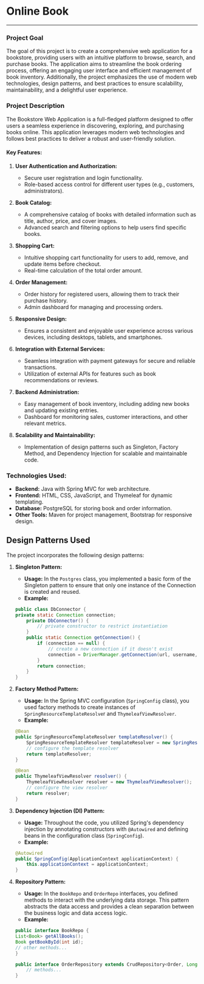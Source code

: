 # Online Book 
---
### Project Goal

The goal of this project is to create a comprehensive web application for a bookstore, providing users with an intuitive platform to browse, search, and purchase books. The application aims to streamline the book ordering process, offering an engaging user interface and efficient management of book inventory. Additionally, the project emphasizes the use of modern web technologies, design patterns, and best practices to ensure scalability, maintainability, and a delightful user experience.

### Project Description

The Bookstore Web Application is a full-fledged platform designed to offer users a seamless experience in discovering, exploring, and purchasing books online. This application leverages modern web technologies and follows best practices to deliver a robust and user-friendly solution.

#### Key Features:

1. **User Authentication and Authorization:**
    * Secure user registration and login functionality.
    * Role-based access control for different user types (e.g., customers, administrators).

2. **Book Catalog:**
    * A comprehensive catalog of books with detailed information such as title, author, price, and cover images.
    * Advanced search and filtering options to help users find specific books.

3. **Shopping Cart:**
    * Intuitive shopping cart functionality for users to add, remove, and update items before checkout.
    * Real-time calculation of the total order amount.

4. **Order Management:**
    * Order history for registered users, allowing them to track their purchase history.
    * Admin dashboard for managing and processing orders.

5. **Responsive Design:**
    * Ensures a consistent and enjoyable user experience across various devices, including desktops, tablets, and smartphones.

6. **Integration with External Services:**
    * Seamless integration with payment gateways for secure and reliable transactions.
    * Utilization of external APIs for features such as book recommendations or reviews.

7. **Backend Administration:**
    * Easy management of book inventory, including adding new books and updating existing entries.
    * Dashboard for monitoring sales, customer interactions, and other relevant metrics.

8. **Scalability and Maintainability:**
    * Implementation of design patterns such as Singleton, Factory Method, and Dependency Injection for scalable and maintainable code.

### Technologies Used: 
* **Backend:** Java with Spring MVC for web architecture.
* **Frontend:** HTML, CSS, JavaScript, and Thymeleaf for dynamic templating.
* **Database:** PostgreSQL for storing book and order information.
* **Other Tools:** Maven for project management, Bootstrap for responsive design.    

## Design Patterns Used

The project incorporates the following design patterns:

1. **Singleton Pattern:**
    - **Usage:** In the `Postgres` class, you implemented a basic form of the Singleton pattern to ensure that only one instance of the Connection is created and reused.
    - **Example:**
    ```java
    public class DbConnector {
    private static Connection connection;
        private DbConnector() {
            // private constructor to restrict instantiation
        }
        public static Connection getConnection() {
            if (connection == null) {
                // create a new connection if it doesn't exist
                connection = DriverManager.getConnection(url, username, password);
            }
            return connection;
        }
    }
    ```

2. **Factory Method Pattern:**
    - **Usage:**  In the Spring MVC configuration (`SpringConfig` class), you used factory methods to create instances of `SpringResourceTemplateResolve`r and `ThymeleafViewResolver`.
    - **Example:**
    ```java
    @Bean
    public SpringResourceTemplateResolver templateResolver() {
        SpringResourceTemplateResolver templateResolver = new SpringResourceTemplateResolver();
        // configure the template resolver
        return templateResolver;
    }
    
    @Bean
    public ThymeleafViewResolver resolver() {
        ThymeleafViewResolver resolver = new ThymeleafViewResolver();
        // configure the view resolver
        return resolver;
    }
    ```

3. **Dependency Injection (DI) Pattern:**
    - **Usage:** Throughout the code, you utilized Spring's dependency injection by annotating constructors with `@Autowired` and defining beans in the configuration class (`SpringConfig`).
    - **Example:**
    ```java
    @Autowired
    public SpringConfig(ApplicationContext applicationContext) {
        this.applicationContext = applicationContext;
    }
    ```
    
4. **Repository Pattern:**
    - **Usage:** In the `BookRepo` and `OrderRepo` interfaces, you defined methods to interact with the underlying data storage. This pattern abstracts the data access and provides a clean separation between the business logic and data access logic.
    - **Example:**
    ```java
    public interface BookRepo {
    List<Book> getAllBooks();
    Book getBookById(int id);
    // other methods...
    }
    
    public interface OrderRepository extends CrudRepository<Order, Long> {
        // methods...
    }
    ```
